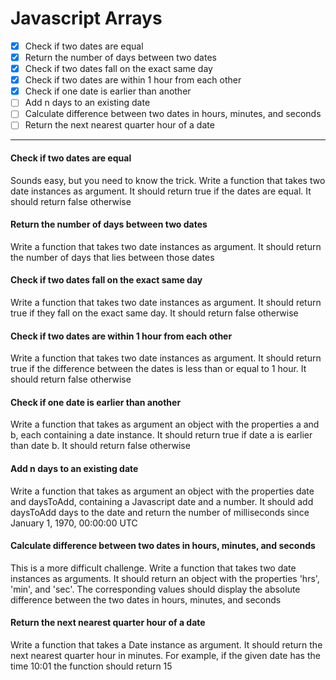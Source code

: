 # Javascript Arrays

- [x] Check if two dates are equal
- [x] Return the number of days between two dates
- [x] Check if two dates fall on the exact same day
- [x] Check if two dates are within 1 hour from each other
- [x] Check if one date is earlier than another
- [ ] Add n days to an existing date
- [ ] Calculate difference between two dates in hours, minutes, and seconds
- [ ] Return the next nearest quarter hour of a date

***

#### Check if two dates are equal
Sounds easy, but you need to know the trick. Write a function that takes two date instances as argument. It should return true if the dates are equal. It should return false otherwise

#### Return the number of days between two dates
Write a function that takes two date instances as argument. It should return the number of days that lies between those dates

#### Check if two dates fall on the exact same day
Write a function that takes two date instances as argument. It should return true if they fall on the exact same day. It should return false otherwise

#### Check if two dates are within 1 hour from each other
Write a function that takes two date instances as argument. It should return true if the difference between the dates is less than or equal to 1 hour. It should return false otherwise

#### Check if one date is earlier than another
Write a function that takes as argument an object with the properties a and b, each containing a date instance. It should return true if date a is earlier than date b. It should return false otherwise

#### Add n days to an existing date
Write a function that takes as argument an object with the properties date and daysToAdd, containing a Javascript date and a number. It should add daysToAdd days to the date and return the number of milliseconds since January 1, 1970, 00:00:00 UTC

#### Calculate difference between two dates in hours, minutes, and seconds
This is a more difficult challenge. Write a function that takes two date instances as arguments. It should return an object with the properties 'hrs', 'min', and 'sec'. The corresponding values should display the absolute difference between the two dates in hours, minutes, and seconds

#### Return the next nearest quarter hour of a date
Write a function that takes a Date instance as argument. It should return the next nearest quarter hour in minutes. For example, if the given date has the time 10:01 the function should return 15

